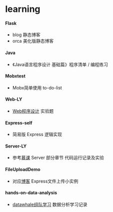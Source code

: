 # learning

#### Flask

* blog  静态博客
* orca  美化版静态博客

#### Java 

* 《Java语言程序设计 基础篇》程序清单 / 编程练习

#### Mobxtest

* Mobx简单使用 to-do-list

#### Web-LY

*   [Web程序设计](<http://mooc1.chaoxing.com/course/87155873.html>)  实验题

#### Express-self

* 简易版 Express 逻辑实现

#### Server-LY

* 参考[慕课](<https://webmooc.online/#/mooc/CLang>) Server 部分章节 代码运行记录及实验

#### FileUploadDemo

* 对应[博客](<https://blog.csdn.net/qq_44537414/article/details/107387043>) Express文件上传小实例

#### hands-on-data-analysis

* [datawhale组队学习](https://github.com/datawhalechina/hands-on-data-analysis) 数据分析学习记录